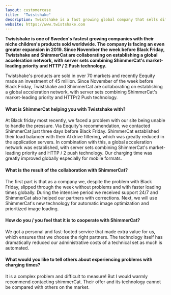```yaml
---
layout: customercase
title:  "Twistshake"
description: Twistshake is a fast growing global company that sells different products for children.
website: https://www.twistshake.com
---
```


**Twistshake is one of Sweden's fastest growing companies with their niche children's products sold worldwide. The company is facing an even greater expansion in 2019. Since November the week before Black Friday, Twistshake and ShimmerCat are collaborating on establishing a global acceleration network, with server sets combining ShimmerCat's market-leading priority and HTTP / 2 Push technology.**

Twistshake's products are sold in over 70 markets and recently Eequity made an investment of 45 million. Since November of the week before Black Friday, Twistshake and ShimmerCat are collaborating on establishing a global acceleration network, with server sets combining ShimmerCat's market-leading priority and HTTP/2 Push technology.

#### What is ShimmerCat helping you with Twistshake with?
At Black friday most recently, we faced a problem with our site being unable to handle the pressure. Via Eequity's recommendation, we contacted ShimmerCat just three days before Black Friday. ShimmerCat established their load balancer with their AI drive filtering, which was greatly reduced in the application servers. In combination with this, a global acceleration network was established, with server sets combining ShimmerCat's market-leading priority and HTTP / 2 push technology. Our charging time was greatly improved globally especially for mobile formats.

#### What is the result of the collaboration with ShimmerCat?
The first part is that as a company we, despite the problem with Black Friday, slipped through the week without problems and with faster loading times globally. During the intensive period we received support 24/7 and ShimmerCat also helped our partners with corrections. Next, we will use ShimmerCat's new technology for automatic image optimization and prioritized image loading.

#### How do you / you feel that it is to cooperate with ShimmerCat?
We got a personal and fast-footed service that made extra value for us, which ensures that we choose the right partners. The technology itself has dramatically reduced our administrative costs of a technical set as much is automated.

#### What would you like to tell others about experiencing problems with charging times?
It is a complex problem and difficult to measure! But I would warmly recommend contacting shimmerCat. Their offer and its technology cannot be compared with others on the market.